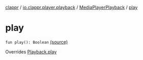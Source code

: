 [clappr](../../index.md) / [io.clappr.player.playback](../index.md) / [MediaPlayerPlayback](index.md) / [play](.)

# play

`fun play(): Boolean` [(source)](https://github.com/clappr/clappr-android/tree/dev/clappr/src/main/kotlin/io/clappr/player/playback/MediaPlayerPlayback.kt#L259)

Overrides [Playback.play](../../io.clappr.player.components/-playback/play.md)

